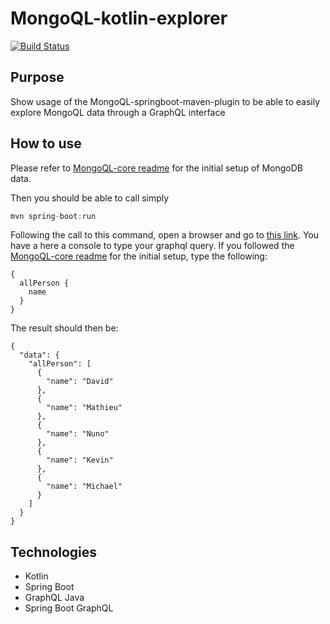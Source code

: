 # MongoQL-kotlin-explorer
[![Build Status](https://travis-ci.com/Hellorin/MongoQL-kotlin-explorer.svg?token=PJDEGMQ6qhHd76soTotT&branch=master)](https://travis-ci.com/Hellorin/MongoQL-kotlin-explorer)

## Purpose
Show usage of the MongoQL-springboot-maven-plugin to be able to easily explore MongoQL data through a GraphQL interface

## How to use
Please refer to [MongoQL-core readme](https://github.com/Hellorin/MongoQL-core) for the initial setup of MongoDB data.

Then you should be able to call simply
```java
mvn spring-boot:run
```
Following the call to this command, open a browser and go to [this link](http://localhost:8080/graphiql). You have a here a console to type your graphql query. If you followed the [MongoQL-core readme](https://github.com/Hellorin/MongoQL-core) for the initial setup, type the following:
```
{
  allPerson {
    name
  }
}
```
The result should then be:
```
{
  "data": {
    "allPerson": [
      {
        "name": "David"
      },
      {
        "name": "Mathieu"
      },
      {
        "name": "Nuno"
      },
      {
        "name": "Kevin"
      },
      {
        "name": "Michael"
      }
    ]
  }
}
```

## Technologies
- Kotlin
- Spring Boot
- GraphQL Java
- Spring Boot GraphQL
